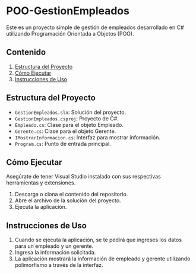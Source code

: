 # POO-GestionEmpleados

Este es un proyecto simple de gestión de empleados desarrollado en C# utilizando Programación Orientada a Objetos (POO).

## Contenido

1. [Estructura del Proyecto](#estructura-del-proyecto)
2. [Cómo Ejecutar](#cómo-ejecutar)
3. [Instrucciones de Uso](#instrucciones-de-uso)

## Estructura del Proyecto

- `GestionEmpleados.sln`: Solución del proyecto.
- `GestionEmpleados.csproj`: Proyecto de C#.
- `Empleado.cs`: Clase para el objeto Empleado.
- `Gerente.cs`: Clase para el objeto Gerente.
- `IMostrarInformacion.cs`: Interfaz para mostrar información.
- `Program.cs`: Punto de entrada principal.

## Cómo Ejecutar

Asegúrate de tener Visual Studio instalado con sus respectivas herramientas y extensiones.

1. Descarga o clona el contenido del repositorio.
2. Abre el archivo de la solución del proyecto.
3. Ejecuta la aplicación.

## Instrucciones de Uso

1. Cuando se ejecuta la aplicación, se te pedirá que ingreses los datos para un empleado y un gerente.
2. Ingresa la información solicitada.
3. La aplicación mostrará la información de empleado y gerente utilizando polimorfismo a través de la interfaz.

